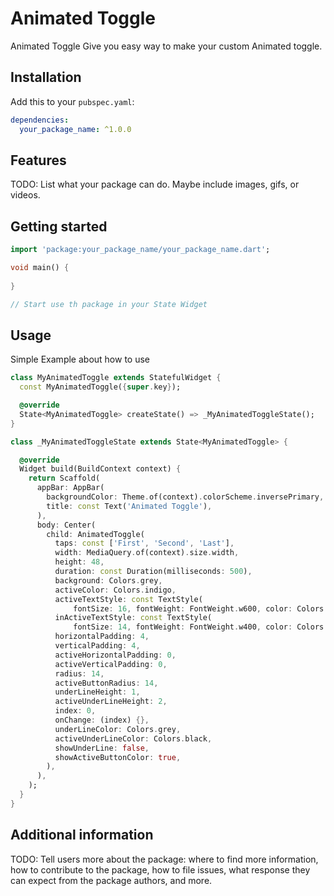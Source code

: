 # Animated Toggle

Animated Toggle Give you easy way to make your custom Animated toggle.

## Installation

Add this to your `pubspec.yaml`:

```yaml
dependencies:
  your_package_name: ^1.0.0
  ```

## Features

TODO: List what your package can do. Maybe include images, gifs, or videos.

## Getting started

```dart
import 'package:your_package_name/your_package_name.dart';

void main() {
  
}

// Start use th package in your State Widget
  ```

## Usage
Simple Example about how to use

```dart
class MyAnimatedToggle extends StatefulWidget {
  const MyAnimatedToggle({super.key});

  @override
  State<MyAnimatedToggle> createState() => _MyAnimatedToggleState();
}

class _MyAnimatedToggleState extends State<MyAnimatedToggle> {

  @override
  Widget build(BuildContext context) {
    return Scaffold(
      appBar: AppBar(
        backgroundColor: Theme.of(context).colorScheme.inversePrimary,
        title: const Text('Animated Toggle'),
      ),
      body: Center(
        child: AnimatedToggle(
          taps: const ['First', 'Second', 'Last'],
          width: MediaQuery.of(context).size.width,
          height: 48,
          duration: const Duration(milliseconds: 500),
          background: Colors.grey,
          activeColor: Colors.indigo,
          activeTextStyle: const TextStyle(
              fontSize: 16, fontWeight: FontWeight.w600, color: Colors.white),
          inActiveTextStyle: const TextStyle(
              fontSize: 14, fontWeight: FontWeight.w400, color: Colors.indigo),
          horizontalPadding: 4,
          verticalPadding: 4,
          activeHorizontalPadding: 0,
          activeVerticalPadding: 0,
          radius: 14,
          activeButtonRadius: 14,
          underLineHeight: 1,
          activeUnderLineHeight: 2,
          index: 0,
          onChange: (index) {},
          underLineColor: Colors.grey,
          activeUnderLineColor: Colors.black,
          showUnderLine: false,
          showActiveButtonColor: true,
        ),
      ),
    );
  }
}

```

## Additional information

TODO: Tell users more about the package: where to find more information, how to
contribute to the package, how to file issues, what response they can expect
from the package authors, and more.
